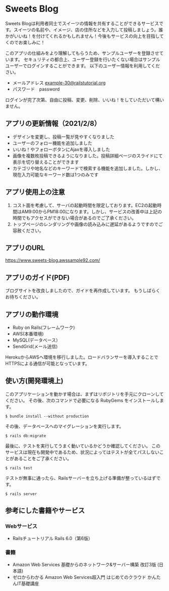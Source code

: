 # Sweets Blog

Sweets Blogは利用者同士でスイーツの情報を共有することができるサービスです。スイーツの名前や、イメージ、店の住所などを入力して投稿しましょう。誰かがいいね！を付けてくれるかもしれません！今後もサービスの向上を目指してくのでお楽しみに！

このアプリの仕組みをより理解してもらうため、サンプルユーザーを登録させています。
セキュリティの都合上、ユーザー登録を行いたくない場合はサンプルユーザーでログインすることができます。
以下のユーザー情報を利用してください。
- メールアドレス example-30@railstutorial.org
- パスワード　password

ログインが完了次第、自由に投稿、変更、削除、いいね！をしていただいて構いません。


## アプリの更新情報（2021/2/8）

- デザインを変更し、投稿一覧が見やすくなりました
- ユーザーのフォロー機能を追加しました
- いいね！やフォローボタンにAjaxを導入しました
- 画像を複数枚投稿できるようになりました。投稿詳細ページのスライドにて表示を切り替えることができます
- カテゴリや地名などのキーワードで検索する機能を追加しました。しかし、現在入力可能なキーワード数は1つのみです

## アプリ使用上の注意

1. コスト面を考慮して、サーバの起動時間を限定しております。EC2の起動時間はAM9:00からPM18:00になります。しかし、サービスの改善中は上記の時間でもアクセスができない場合があるのでご了承ください。
2. トップページのレンダリングや画像の読み込みに遅延があるようですのでご容赦ください。

## アプリのURL

https://www.sweets-blog.awssample92.com/

## アプリのガイド(PDF)

ブログサイトを改良しましたので、ガイドを再作成しています。
もうしばらくお待ちください。

## アプリの動作環境

- Ruby on Rails(フレームワーク)
- AWS(本番環境)
- MySQL(データベース）
- SendGrid(メール送信)

HerokuからAWSへ環境を移行しました。ロードバランサーを導入することでHTTPSによる通信が可能となっています。

## 使い方(開発環境上)

このアプリケーションを動かす場合は、まずはリポジトリを手元にクローンしてください。
その後、次のコマンドで必要になる RubyGems をインストールします。

```
$ bundle install --without production
```

その後、データベースへのマイグレーションを実行します。

```
$ rails db:migrate
```

最後に、テストを実行してうまく動いているかどうか確認してください。
このサービスは現在も開発中であるため、状況によってはテストが全てパスしないことがあることをご了承ください。
```
$ rails test
```

テストが無事に通ったら、Railsサーバーを立ち上げる準備が整っているはずです。

```
$ rails server
```

## 参考にした書籍やサービス

### Webサービス

- Railsチュートリアル Rails 6.0（第6版）

### 書籍

- Amazon Web Services 基礎からのネットワーク&サーバー構築 改訂3版 (日本語)
- ゼロからわかる Amazon Web Services超入門 はじめてのクラウド かんたんIT基礎講座
